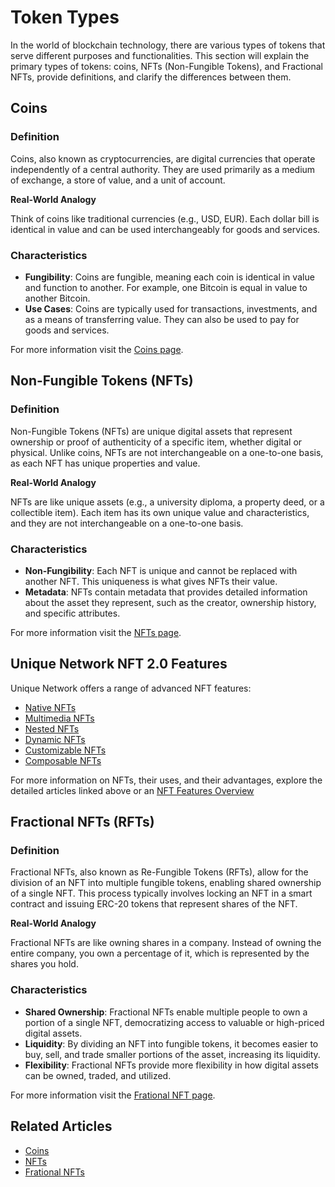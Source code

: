 # Token Types

In the world of blockchain technology, there are various types of tokens that serve different purposes and functionalities. This section will explain the primary types of tokens: coins, NFTs (Non-Fungible Tokens), and Fractional NFTs, provide definitions, and clarify the differences between them.

## Coins

### Definition
Coins, also known as cryptocurrencies, are digital currencies that operate independently of a central authority. They are used primarily as a medium of exchange, a store of value, and a unit of account.

**Real-World Analogy**

Think of coins like traditional currencies (e.g., USD, EUR). Each dollar bill is identical in value and can be used interchangeably for goods and services.

### Characteristics
- **Fungibility**: Coins are fungible, meaning each coin is identical in value and function to another. For example, one Bitcoin is equal in value to another Bitcoin.
- **Use Cases**: Coins are typically used for transactions, investments, and as a means of transferring value. They can also be used to pay for goods and services.

For more information visit the [Coins page](./coins.md).

## Non-Fungible Tokens (NFTs)

### Definition
Non-Fungible Tokens (NFTs) are unique digital assets that represent ownership or proof of authenticity of a specific item, whether digital or physical. Unlike coins, NFTs are not interchangeable on a one-to-one basis, as each NFT has unique properties and value.

**Real-World Analogy**

NFTs are like unique assets (e.g., a university diploma, a property deed, or a collectible item). Each item has its own unique value and characteristics, and they are not interchangeable on a one-to-one basis.

### Characteristics
- **Non-Fungibility**: Each NFT is unique and cannot be replaced with another NFT. This uniqueness is what gives NFTs their value.
- **Metadata**: NFTs contain metadata that provides detailed information about the asset they represent, such as the creator, ownership history, and specific attributes.

For more information visit the [NFTs page](./nft.md).

## Unique Network NFT 2.0 Features
Unique Network offers a range of advanced NFT features:

- [Native NFTs](../nft-features/native.md)
- [Multimedia NFTs](../nft-features/multimedia.md)
- [Nested NFTs](../nft-features/nested.md)
- [Dynamic NFTs](../nft-features/dynamic.md)
- [Customizable NFTs](../nft-features/customizable.md)
- [Composable NFTs](../nft-features/composable.md)

For more information on NFTs, their uses, and their advantages, explore the detailed articles linked above or an [NFT Features Overview](../nft-features/overview.md)

## Fractional NFTs (RFTs)

### Definition
Fractional NFTs, also known as Re-Fungible Tokens (RFTs), allow for the division of an NFT into multiple fungible tokens, enabling shared ownership of a single NFT. This process typically involves locking an NFT in a smart contract and issuing ERC-20 tokens that represent shares of the NFT.

**Real-World Analogy**

Fractional NFTs are like owning shares in a company. Instead of owning the entire company, you own a percentage of it, which is represented by the shares you hold.

### Characteristics
- **Shared Ownership**: Fractional NFTs enable multiple people to own a portion of a single NFT, democratizing access to valuable or high-priced digital assets.
- **Liquidity**: By dividing an NFT into fungible tokens, it becomes easier to buy, sell, and trade smaller portions of the asset, increasing its liquidity.
- **Flexibility**: Fractional NFTs provide more flexibility in how digital assets can be owned, traded, and utilized.

For more information visit the [Frational NFT page](./rft.md).


## Related Articles

- [Coins](./coins.md)
- [NFTs](./nft.md)
- [Frational NFTs](./rft.md)


